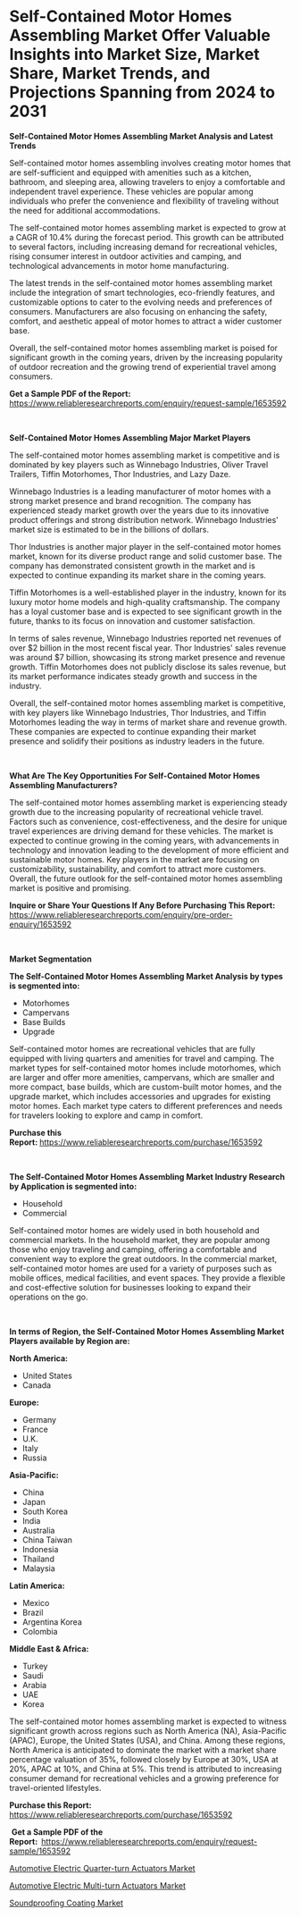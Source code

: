 <p><h1>Self-Contained Motor Homes Assembling Market Offer Valuable Insights into Market Size, Market Share, Market Trends, and Projections Spanning from 2024 to 2031</h1></p><p><strong>Self-Contained Motor Homes Assembling Market Analysis and Latest Trends</strong></p>
<p><p>Self-contained motor homes assembling involves creating motor homes that are self-sufficient and equipped with amenities such as a kitchen, bathroom, and sleeping area, allowing travelers to enjoy a comfortable and independent travel experience. These vehicles are popular among individuals who prefer the convenience and flexibility of traveling without the need for additional accommodations.</p><p>The self-contained motor homes assembling market is expected to grow at a CAGR of 10.4% during the forecast period. This growth can be attributed to several factors, including increasing demand for recreational vehicles, rising consumer interest in outdoor activities and camping, and technological advancements in motor home manufacturing.</p><p>The latest trends in the self-contained motor homes assembling market include the integration of smart technologies, eco-friendly features, and customizable options to cater to the evolving needs and preferences of consumers. Manufacturers are also focusing on enhancing the safety, comfort, and aesthetic appeal of motor homes to attract a wider customer base.</p><p>Overall, the self-contained motor homes assembling market is poised for significant growth in the coming years, driven by the increasing popularity of outdoor recreation and the growing trend of experiential travel among consumers.</p></p>
<p><strong>Get a Sample PDF of the Report:&nbsp;</strong> <a href="https://www.reliableresearchreports.com/enquiry/request-sample/1653592">https://www.reliableresearchreports.com/enquiry/request-sample/1653592</a></p>
<p>&nbsp;</p>
<p><strong>Self-Contained Motor Homes Assembling Major Market Players</strong></p>
<p><p>The self-contained motor homes assembling market is competitive and is dominated by key players such as Winnebago Industries, Oliver Travel Trailers, Tiffin Motorhomes, Thor Industries, and Lazy Daze. </p><p>Winnebago Industries is a leading manufacturer of motor homes with a strong market presence and brand recognition. The company has experienced steady market growth over the years due to its innovative product offerings and strong distribution network. Winnebago Industries' market size is estimated to be in the billions of dollars.</p><p>Thor Industries is another major player in the self-contained motor homes market, known for its diverse product range and solid customer base. The company has demonstrated consistent growth in the market and is expected to continue expanding its market share in the coming years.</p><p>Tiffin Motorhomes is a well-established player in the industry, known for its luxury motor home models and high-quality craftsmanship. The company has a loyal customer base and is expected to see significant growth in the future, thanks to its focus on innovation and customer satisfaction.</p><p>In terms of sales revenue, Winnebago Industries reported net revenues of over $2 billion in the most recent fiscal year. Thor Industries' sales revenue was around $7 billion, showcasing its strong market presence and revenue growth. Tiffin Motorhomes does not publicly disclose its sales revenue, but its market performance indicates steady growth and success in the industry.</p><p>Overall, the self-contained motor homes assembling market is competitive, with key players like Winnebago Industries, Thor Industries, and Tiffin Motorhomes leading the way in terms of market share and revenue growth. These companies are expected to continue expanding their market presence and solidify their positions as industry leaders in the future.</p></p>
<p>&nbsp;</p>
<p><strong>What Are The Key Opportunities For Self-Contained Motor Homes Assembling Manufacturers?</strong></p>
<p><p>The self-contained motor homes assembling market is experiencing steady growth due to the increasing popularity of recreational vehicle travel. Factors such as convenience, cost-effectiveness, and the desire for unique travel experiences are driving demand for these vehicles. The market is expected to continue growing in the coming years, with advancements in technology and innovation leading to the development of more efficient and sustainable motor homes. Key players in the market are focusing on customizability, sustainability, and comfort to attract more customers. Overall, the future outlook for the self-contained motor homes assembling market is positive and promising.</p></p>
<p><strong>Inquire or Share Your Questions If Any Before Purchasing This Report:</strong> <a href="https://www.reliableresearchreports.com/enquiry/pre-order-enquiry/1653592">https://www.reliableresearchreports.com/enquiry/pre-order-enquiry/1653592</a></p>
<p>&nbsp;</p>
<p><strong>Market Segmentation</strong></p>
<p><strong>The Self-Contained Motor Homes Assembling Market Analysis by types is segmented into:</strong></p>
<p><ul><li>Motorhomes</li><li>Campervans</li><li>Base Builds</li><li>Upgrade</li></ul></p>
<p><p>Self-contained motor homes are recreational vehicles that are fully equipped with living quarters and amenities for travel and camping. The market types for self-contained motor homes include motorhomes, which are larger and offer more amenities, campervans, which are smaller and more compact, base builds, which are custom-built motor homes, and the upgrade market, which includes accessories and upgrades for existing motor homes. Each market type caters to different preferences and needs for travelers looking to explore and camp in comfort.</p></p>
<p><strong>Purchase this Report:&nbsp;</strong><a href="https://www.reliableresearchreports.com/purchase/1653592">https://www.reliableresearchreports.com/purchase/1653592</a></p>
<p>&nbsp;</p>
<p><strong>The Self-Contained Motor Homes Assembling Market Industry Research by Application is segmented into:</strong></p>
<p><ul><li>Household</li><li>Commercial</li></ul></p>
<p><p>Self-contained motor homes are widely used in both household and commercial markets. In the household market, they are popular among those who enjoy traveling and camping, offering a comfortable and convenient way to explore the great outdoors. In the commercial market, self-contained motor homes are used for a variety of purposes such as mobile offices, medical facilities, and event spaces. They provide a flexible and cost-effective solution for businesses looking to expand their operations on the go.</p></p>
<p>&nbsp;</p>
<p><strong>In terms of Region, the Self-Contained Motor Homes Assembling Market Players available by Region are:</strong></p>
<p>
    <p> <strong> North America: </strong>
        <ul>
            <li>United States</li>
            <li>Canada</li>
        </ul>
        </p> 
    <p> <strong> Europe: </strong>
        <ul>
            <li>Germany</li>
            <li>France</li>
            <li>U.K.</li>
            <li>Italy</li>
            <li>Russia</li>
        </ul>
        </p> 
    <p> <strong> Asia-Pacific: </strong>
        <ul>
            <li>China</li>
            <li>Japan</li>
            <li>South Korea</li>
            <li>India</li>
            <li>Australia</li>
            <li>China Taiwan</li>
            <li>Indonesia</li>
            <li>Thailand</li>
            <li>Malaysia</li>
        </ul>
        </p> 
    <p> <strong> Latin America: </strong>
        <ul>
            <li>Mexico</li>
            <li>Brazil</li>
            <li>Argentina Korea</li>
            <li>Colombia</li>
        </ul>
        </p> 
    <p> <strong> Middle East & Africa: </strong>
        <ul>
            <li>Turkey</li>
            <li>Saudi</li>
            <li>Arabia</li>
            <li>UAE</li>
            <li>Korea</li>
        </ul>
    </p>
    </p>
<p><p>The self-contained motor homes assembling market is expected to witness significant growth across regions such as North America (NA), Asia-Pacific (APAC), Europe, the United States (USA), and China. Among these regions, North America is anticipated to dominate the market with a market share percentage valuation of 35%, followed closely by Europe at 30%, USA at 20%, APAC at 10%, and China at 5%. This trend is attributed to increasing consumer demand for recreational vehicles and a growing preference for travel-oriented lifestyles.</p></p>
<p><strong>Purchase this Report: </strong><a href="https://www.reliableresearchreports.com/purchase/1653592">https://www.reliableresearchreports.com/purchase/1653592</a></p>
<p>&nbsp;<strong>Get a Sample PDF of the Report:&nbsp;&nbsp;</strong><a href="https://www.reliableresearchreports.com/enquiry/request-sample/1653592">https://www.reliableresearchreports.com/enquiry/request-sample/1653592</a></p>
<p><strong></strong></p>
<p><p><a href="https://github.com/nancykennedykellievqfqt2/Market-Research-Report-List-1/blob/main/automotive-electric-quarter-turn-actuators-market.md">Automotive Electric Quarter-turn Actuators Market</a></p><p><a href="https://github.com/seekum/Market-Research-Report-List-1/blob/main/automotive-electric-multi-turn-actuators-market.md">Automotive Electric Multi-turn Actuators Market</a></p><p><a href="https://view.publitas.com/reportprime-1/soundproofing-coating-market-research-report-provides-thorough-industry-overview-which-offers-an-in-depth-analysis-of-product-trends-and-new-market-divisions/">Soundproofing Coating Market</a></p></p>